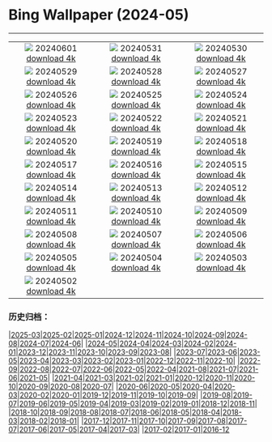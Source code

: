 # Bing Wallpaper (2024-05)
**************
| | | |
|:-:|:-:|:-:|
| ![](https://www.bing.com/th?id=OHR.PrideMonthSF_FR-FR1847983334_1920x1080.jpg) 20240601 [download 4k](https://www.bing.com/th?id=OHR.PrideMonthSF_FR-FR1847983334_UHD.jpg) | ![](https://www.bing.com/th?id=OHR.YorkshireDalesNP_FR-FR1030266814_1920x1080.jpg) 20240531 [download 4k](https://www.bing.com/th?id=OHR.YorkshireDalesNP_FR-FR1030266814_UHD.jpg) | ![](https://www.bing.com/th?id=OHR.Everglades90th_FR-FR1353947188_1920x1080.jpg) 20240530 [download 4k](https://www.bing.com/th?id=OHR.Everglades90th_FR-FR1353947188_UHD.jpg) |
| ![](https://www.bing.com/th?id=OHR.MullOtter_FR-FR1221177605_1920x1080.jpg) 20240529 [download 4k](https://www.bing.com/th?id=OHR.MullOtter_FR-FR1221177605_UHD.jpg) | ![](https://www.bing.com/th?id=OHR.MeteoraMonastery_FR-FR1071148697_1920x1080.jpg) 20240528 [download 4k](https://www.bing.com/th?id=OHR.MeteoraMonastery_FR-FR1071148697_UHD.jpg) | ![](https://www.bing.com/th?id=OHR.Guiana_FR-FR0757423981_1920x1080.jpg) 20240527 [download 4k](https://www.bing.com/th?id=OHR.Guiana_FR-FR0757423981_UHD.jpg) |
| ![](https://www.bing.com/th?id=OHR.MonacoGP_FR-FR9314919538_1920x1080.jpg) 20240526 [download 4k](https://www.bing.com/th?id=OHR.MonacoGP_FR-FR9314919538_UHD.jpg) | ![](https://www.bing.com/th?id=OHR.MoroccoBenhaddou_FR-FR8548629295_1920x1080.jpg) 20240525 [download 4k](https://www.bing.com/th?id=OHR.MoroccoBenhaddou_FR-FR8548629295_UHD.jpg) | ![](https://www.bing.com/th?id=OHR.OrdesaNationalPark_FR-FR8382940670_1920x1080.jpg) 20240524 [download 4k](https://www.bing.com/th?id=OHR.OrdesaNationalPark_FR-FR8382940670_UHD.jpg) |
| ![](https://www.bing.com/th?id=OHR.IndianStarTortoise_FR-FR8197500473_1920x1080.jpg) 20240523 [download 4k](https://www.bing.com/th?id=OHR.IndianStarTortoise_FR-FR8197500473_UHD.jpg) | ![](https://www.bing.com/th?id=OHR.SnowGumTasmania_FR-FR8041530043_1920x1080.jpg) 20240522 [download 4k](https://www.bing.com/th?id=OHR.SnowGumTasmania_FR-FR8041530043_UHD.jpg) | ![](https://www.bing.com/th?id=OHR.MalaysiaTea_FR-FR7897047895_1920x1080.jpg) 20240521 [download 4k](https://www.bing.com/th?id=OHR.MalaysiaTea_FR-FR7897047895_UHD.jpg) |
| ![](https://www.bing.com/th?id=OHR.HoneycombBee_FR-FR7652566648_1920x1080.jpg) 20240520 [download 4k](https://www.bing.com/th?id=OHR.HoneycombBee_FR-FR7652566648_UHD.jpg) | ![](https://www.bing.com/th?id=OHR.VernazzaItaly_FR-FR7493796283_1920x1080.jpg) 20240519 [download 4k](https://www.bing.com/th?id=OHR.VernazzaItaly_FR-FR7493796283_UHD.jpg) | ![](https://www.bing.com/th?id=OHR.MuseumWhale_FR-FR7280247552_1920x1080.jpg) 20240518 [download 4k](https://www.bing.com/th?id=OHR.MuseumWhale_FR-FR7280247552_UHD.jpg) |
| ![](https://www.bing.com/th?id=OHR.TarangireElephants_FR-FR7017565181_1920x1080.jpg) 20240517 [download 4k](https://www.bing.com/th?id=OHR.TarangireElephants_FR-FR7017565181_UHD.jpg) | ![](https://www.bing.com/th?id=OHR.DayOfLight_FR-FR2802585315_1920x1080.jpg) 20240516 [download 4k](https://www.bing.com/th?id=OHR.DayOfLight_FR-FR2802585315_UHD.jpg) | ![](https://www.bing.com/th?id=OHR.BlueCityIndia_FR-FR2415111297_1920x1080.jpg) 20240515 [download 4k](https://www.bing.com/th?id=OHR.BlueCityIndia_FR-FR2415111297_UHD.jpg) |
| ![](https://www.bing.com/th?id=OHR.CarlsbadNP_FR-FR1644664306_1920x1080.jpg) 20240514 [download 4k](https://www.bing.com/th?id=OHR.CarlsbadNP_FR-FR1644664306_UHD.jpg) | ![](https://www.bing.com/th?id=OHR.NamibiaCanyon_FR-FR1473160217_1920x1080.jpg) 20240513 [download 4k](https://www.bing.com/th?id=OHR.NamibiaCanyon_FR-FR1473160217_UHD.jpg) | ![](https://www.bing.com/th?id=OHR.CamargueFlamingos_FR-FR0995673980_1920x1080.jpg) 20240512 [download 4k](https://www.bing.com/th?id=OHR.CamargueFlamingos_FR-FR0995673980_UHD.jpg) |
| ![](https://www.bing.com/th?id=OHR.TexasIndigoBunting_FR-FR9846433348_1920x1080.jpg) 20240511 [download 4k](https://www.bing.com/th?id=OHR.TexasIndigoBunting_FR-FR9846433348_UHD.jpg) | ![](https://www.bing.com/th?id=OHR.MisoolRajaAmpat_FR-FR9641192055_1920x1080.jpg) 20240510 [download 4k](https://www.bing.com/th?id=OHR.MisoolRajaAmpat_FR-FR9641192055_UHD.jpg) | ![](https://www.bing.com/th?id=OHR.EmirganPark_FR-FR7936573020_1920x1080.jpg) 20240509 [download 4k](https://www.bing.com/th?id=OHR.EmirganPark_FR-FR7936573020_UHD.jpg) |
| ![](https://www.bing.com/th?id=OHR.PortMarseille_FR-FR7677158916_1920x1080.jpg) 20240508 [download 4k](https://www.bing.com/th?id=OHR.PortMarseille_FR-FR7677158916_UHD.jpg) | ![](https://www.bing.com/th?id=OHR.LittleDuckling_FR-FR7460969875_1920x1080.jpg) 20240507 [download 4k](https://www.bing.com/th?id=OHR.LittleDuckling_FR-FR7460969875_UHD.jpg) | ![](https://www.bing.com/th?id=OHR.TheRoachesPeakDistrict_FR-FR7206874137_1920x1080.jpg) 20240506 [download 4k](https://www.bing.com/th?id=OHR.TheRoachesPeakDistrict_FR-FR7206874137_UHD.jpg) |
| ![](https://www.bing.com/th?id=OHR.SanMiguelAllende_FR-FR6896201862_1920x1080.jpg) 20240505 [download 4k](https://www.bing.com/th?id=OHR.SanMiguelAllende_FR-FR6896201862_UHD.jpg) | ![](https://www.bing.com/th?id=OHR.JediMonastery_FR-FR5584493492_1920x1080.jpg) 20240504 [download 4k](https://www.bing.com/th?id=OHR.JediMonastery_FR-FR5584493492_UHD.jpg) | ![](https://www.bing.com/th?id=OHR.SonoranSpring_FR-FR5225084633_1920x1080.jpg) 20240503 [download 4k](https://www.bing.com/th?id=OHR.SonoranSpring_FR-FR5225084633_UHD.jpg) |
| ![](https://www.bing.com/th?id=OHR.CratersOfTheMoon_FR-FR1896950585_1920x1080.jpg) 20240502 [download 4k](https://www.bing.com/th?id=OHR.CratersOfTheMoon_FR-FR1896950585_UHD.jpg) |  |  |

### 历史归档：

|[2025-03](/../2025-03/2025-03.md)|[2025-02](/../2025-02/2025-02.md)|[2025-01](/../2025-01/2025-01.md)|[2024-12](/../2024-12/2024-12.md)|[2024-11](/../2024-11/2024-11.md)|[2024-10](/../2024-10/2024-10.md)|[2024-09](/../2024-09/2024-09.md)|[2024-08](/../2024-08/2024-08.md)|[2024-07](/../2024-07/2024-07.md)|[2024-06](/../2024-06/2024-06.md)|
|[2024-05](/2024-05.md)|[2024-04](/../2024-04/2024-04.md)|[2024-03](/../2024-03/2024-03.md)|[2024-02](/../2024-02/2024-02.md)|[2024-01](/../2024-01/2024-01.md)|[2023-12](/../2023-12/2023-12.md)|[2023-11](/../2023-11/2023-11.md)|[2023-10](/../2023-10/2023-10.md)|[2023-09](/../2023-09/2023-09.md)|[2023-08](/../2023-08/2023-08.md)|
|[2023-07](/../2023-07/2023-07.md)|[2023-06](/../2023-06/2023-06.md)|[2023-05](/../2023-05/2023-05.md)|[2023-04](/../2023-04/2023-04.md)|[2023-03](/../2023-03/2023-03.md)|[2023-02](/../2023-02/2023-02.md)|[2023-01](/../2023-01/2023-01.md)|[2022-12](/../2022-12/2022-12.md)|[2022-11](/../2022-11/2022-11.md)|[2022-10](/../2022-10/2022-10.md)|
|[2022-09](/../2022-09/2022-09.md)|[2022-08](/../2022-08/2022-08.md)|[2022-07](/../2022-07/2022-07.md)|[2022-06](/../2022-06/2022-06.md)|[2022-05](/../2022-05/2022-05.md)|[2022-04](/../2022-04/2022-04.md)|[2021-08](/../2021-08/2021-08.md)|[2021-07](/../2021-07/2021-07.md)|[2021-06](/../2021-06/2021-06.md)|[2021-05](/../2021-05/2021-05.md)|
|[2021-04](/../2021-04/2021-04.md)|[2021-03](/../2021-03/2021-03.md)|[2021-02](/../2021-02/2021-02.md)|[2021-01](/../2021-01/2021-01.md)|[2020-12](/../2020-12/2020-12.md)|[2020-11](/../2020-11/2020-11.md)|[2020-10](/../2020-10/2020-10.md)|[2020-09](/../2020-09/2020-09.md)|[2020-08](/../2020-08/2020-08.md)|[2020-07](/../2020-07/2020-07.md)|
|[2020-06](/../2020-06/2020-06.md)|[2020-05](/../2020-05/2020-05.md)|[2020-04](/../2020-04/2020-04.md)|[2020-03](/../2020-03/2020-03.md)|[2020-02](/../2020-02/2020-02.md)|[2020-01](/../2020-01/2020-01.md)|[2019-12](/../2019-12/2019-12.md)|[2019-11](/../2019-11/2019-11.md)|[2019-10](/../2019-10/2019-10.md)|[2019-09](/../2019-09/2019-09.md)|
|[2019-08](/../2019-08/2019-08.md)|[2019-07](/../2019-07/2019-07.md)|[2019-06](/../2019-06/2019-06.md)|[2019-05](/../2019-05/2019-05.md)|[2019-04](/../2019-04/2019-04.md)|[2019-03](/../2019-03/2019-03.md)|[2019-02](/../2019-02/2019-02.md)|[2019-01](/../2019-01/2019-01.md)|[2018-12](/../2018-12/2018-12.md)|[2018-11](/../2018-11/2018-11.md)|
|[2018-10](/../2018-10/2018-10.md)|[2018-09](/../2018-09/2018-09.md)|[2018-08](/../2018-08/2018-08.md)|[2018-07](/../2018-07/2018-07.md)|[2018-06](/../2018-06/2018-06.md)|[2018-05](/../2018-05/2018-05.md)|[2018-04](/../2018-04/2018-04.md)|[2018-03](/../2018-03/2018-03.md)|[2018-02](/../2018-02/2018-02.md)|[2018-01](/../2018-01/2018-01.md)|
|[2017-12](/../2017-12/2017-12.md)|[2017-11](/../2017-11/2017-11.md)|[2017-10](/../2017-10/2017-10.md)|[2017-09](/../2017-09/2017-09.md)|[2017-08](/../2017-08/2017-08.md)|[2017-07](/../2017-07/2017-07.md)|[2017-06](/../2017-06/2017-06.md)|[2017-05](/../2017-05/2017-05.md)|[2017-04](/../2017-04/2017-04.md)|[2017-03](/../2017-03/2017-03.md)|
|[2017-02](/../2017-02/2017-02.md)|[2017-01](/../2017-01/2017-01.md)|[2016-12](/../2016-12/2016-12.md)